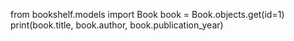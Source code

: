 from bookshelf.models import Book
book = Book.objects.get(id=1)
print(book.title, book.author, book.publication_year)
